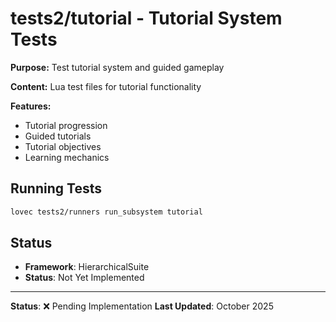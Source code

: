 # tests2/tutorial - Tutorial System Tests

**Purpose:** Test tutorial system and guided gameplay

**Content:** Lua test files for tutorial functionality

**Features:**
- Tutorial progression
- Guided tutorials
- Tutorial objectives
- Learning mechanics

## Running Tests

```bash
lovec tests2/runners run_subsystem tutorial
```

## Status

- **Framework**: HierarchicalSuite
- **Status**: Not Yet Implemented

---

**Status**: ❌ Pending Implementation
**Last Updated**: October 2025

